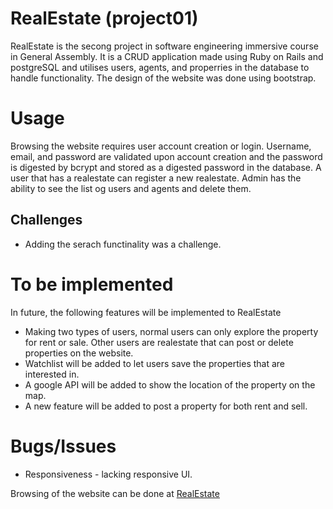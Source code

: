 # RealEstate (project01)
RealEstate is the secong project in software engineering immersive course in General Assembly. It is a CRUD application made using Ruby on Rails and postgreSQL and utilises users, agents, and properries in the database to handle functionality. The design of the website was done using bootstrap.

# Usage
Browsing the website requires user account creation or login. Username, email, and password are validated upon account creation and the password is digested by bcrypt and stored as a digested password in the database. A user that has a realestate can register a new realestate. Admin has the ability to see the list og users and agents and delete them.

## Challenges
- Adding the serach functinality was a challenge. 

# To be implemented
In future, the following features will be implemented to RealEstate

- Making two types of users, normal users can only explore the property for rent or sale. Other users are realestate that can post or delete properties on the website.
- Watchlist will be added to let users save the properties that are interested in.
- A google API will be added to show the location of the property on the map.
- A new feature will be added to post a property for both rent and sell.

# Bugs/Issues
- Responsiveness - lacking responsive UI.


Browsing of the website can be done at [RealEstate](https://still-bastion-64813.herokuapp.com/)


